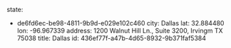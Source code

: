 state:
  - de6fd6ec-be98-4811-9b9d-e029e102c460
city: Dallas
lat: 32.884480
lon:  -96.967339
address: 1200 Walnut Hill Ln., Suite 3200, Irvingm TX 75038
title: Dallas
id: 436ef77f-a47b-4d65-8932-9b371faf5384
